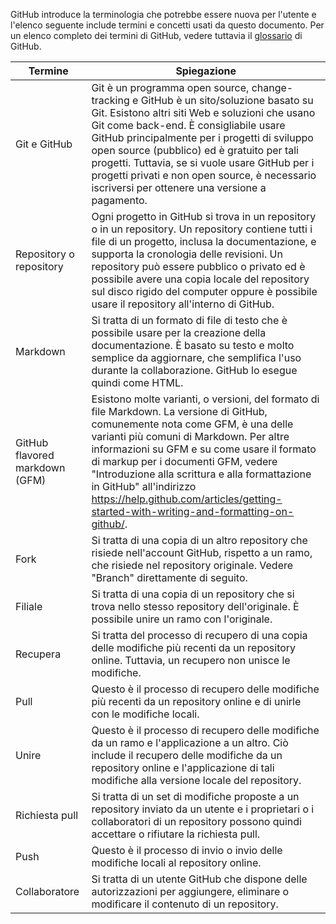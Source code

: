 GitHub introduce la terminologia che potrebbe essere nuova per l'utente e l'elenco seguente include termini e concetti usati da questo documento. Per un elenco completo dei termini di GitHub, vedere tuttavia il [glossario](https://docs.github.com/en/get-started/quickstart/github-glossary) di GitHub.

| Termine | Spiegazione |
| --- | --- |
| Git e GitHub | Git è un programma open source, change-tracking e GitHub è un sito/soluzione basato su Git. Esistono altri siti Web e soluzioni che usano Git come back-end. È consigliabile usare GitHub principalmente per i progetti di sviluppo open source (pubblico) ed è gratuito per tali progetti. Tuttavia, se si vuole usare GitHub per i progetti privati e non open source, è necessario iscriversi per ottenere una versione a pagamento. |
| Repository o repository | Ogni progetto in GitHub si trova in un repository o in un repository. Un repository contiene tutti i file di un progetto, inclusa la documentazione, e supporta la cronologia delle revisioni. Un repository può essere pubblico o privato ed è possibile avere una copia locale del repository sul disco rigido del computer oppure è possibile usare il repository all'interno di GitHub. |
| Markdown | Si tratta di un formato di file di testo che è possibile usare per la creazione della documentazione. È basato su testo e molto semplice da aggiornare, che semplifica l'uso durante la collaborazione. GitHub lo esegue quindi come HTML. |
| GitHub flavored markdown (GFM) | Esistono molte varianti, o versioni, del formato di file Markdown. La versione di GitHub, comunemente nota come GFM, è una delle varianti più comuni di Markdown. Per altre informazioni su GFM e su come usare il formato di markup per i documenti GFM, vedere "Introduzione alla scrittura e alla formattazione in GitHub" all'indirizzo https://help.github.com/articles/getting-started-with-writing-and-formatting-on-github/. |
| Fork | Si tratta di una copia di un altro repository che risiede nell'account GitHub, rispetto a un ramo, che risiede nel repository originale. Vedere "Branch" direttamente di seguito. |
| Filiale | Si tratta di una copia di un repository che si trova nello stesso repository dell'originale. È possibile unire un ramo con l'originale. |
| Recupera | Si tratta del processo di recupero di una copia delle modifiche più recenti da un repository online. Tuttavia, un recupero non unisce le modifiche. |
| Pull | Questo è il processo di recupero delle modifiche più recenti da un repository online e di unirle con le modifiche locali. |
| Unire | Questo è il processo di recupero delle modifiche da un ramo e l'applicazione a un altro. Ciò include il recupero delle modifiche da un repository online e l'applicazione di tali modifiche alla versione locale del repository. |
| Richiesta pull | Si tratta di un set di modifiche proposte a un repository inviato da un utente e i proprietari o i collaboratori di un repository possono quindi accettare o rifiutare la richiesta pull. |
| Push | Questo è il processo di invio o invio delle modifiche locali al repository online. |
| Collaboratore | Si tratta di un utente GitHub che dispone delle autorizzazioni per aggiungere, eliminare o modificare il contenuto di un repository. |
